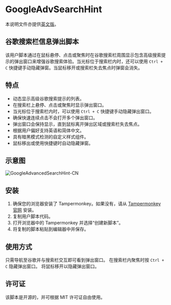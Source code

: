 # GoogleAdvSearchHint

本说明文件亦提供[英文版](README.md)。

## 谷歌搜索栏信息弹出脚本

该用户脚本通过在鼠标悬停、点击或聚焦时在谷歌搜索栏周围显示包含高级搜索提示的弹出窗口来增强谷歌搜索体验。当光标位于搜索栏内时，还可以使用 `Ctrl + C` 快捷键手动隐藏弹窗。当鼠标移开或搜索栏失去焦点时弹窗会消失。

## 特点

- 动态显示高级谷歌搜索提示的列表。
- 在搜索栏上悬停、点击或聚焦时显示弹出窗口。
- 当光标位于搜索栏内时，可以使用 `Ctrl + C` 快捷键手动隐藏弹出窗口。
- 确保快速连续点击不会打开多个弹出窗口。
- 弹出窗口会保持显示，直到鼠标离开弹出区域或搜索栏失去焦点。
- 根据用户偏好支持英语和简体中文。
- 具有暗黑模式检测的自定义样式组件。
- 鼠标移出或使用快捷键时自动隐藏弹窗。

## 示意图

![GoogleAdvancedSearchHint-CN](https://github.com/penn201500/GoogleAdvSearchHint/blob/main/GoogleAdvancedSearchHint-CN.gif)

## 安装

1. 确保您的浏览器安装了 Tampermonkey。如果没有，请从 [Tampermonkey 官网](https://www.tampermonkey.net/) 安装。
2. 复制用户脚本代码。
3. 打开浏览器中的 Tampermonkey 并选择“创建新脚本”。
4. 将复制的脚本粘贴到编辑器中并保存。

## 使用方式

只需导航至谷歌并与搜索栏交互即可看到弹出窗口。
在搜索栏内聚焦时按 `Ctrl + C` 隐藏弹出窗口。
将鼠标移开以隐藏弹出窗口。

## 许可证

该脚本是开源的，并可根据 MIT 许可证自由使用。
